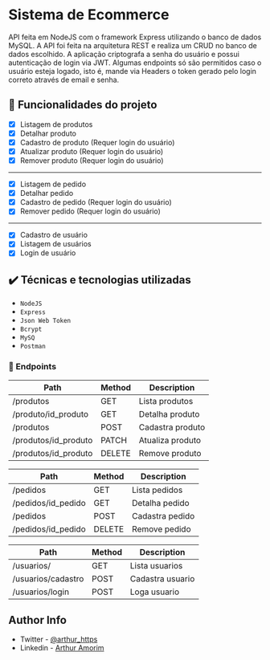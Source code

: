 # Sistema de Ecommerce
API feita em NodeJS com o framework Express utilizando o banco de dados MySQL. 
A API foi feita na arquitetura REST e realiza um CRUD no banco de dados escolhido.
A aplicação criptografa a senha do usuário e possui autenticação de login via JWT. 
Algumas endpoints só são permitidos caso o usuário esteja logado, isto é, mande via Headers o token gerado pelo login correto através de email e senha.

## 🔨 Funcionalidades do projeto

 - [x] Listagem de produtos 
 - [x] Detalhar produto
 - [x] Cadastro de produto (Requer login do usuário)
 - [x] Atualizar produto (Requer login do usuário)
 - [x] Remover produto (Requer login do usuário)
------------------------------------------------------------------
 - [x] Listagem de pedido
 - [x] Detalhar pedido 
 - [x] Cadastro de pedido (Requer login do usuário)
 - [x] Remover pedido (Requer login do usuário)
------------------------------------------------------------------
 - [x] Cadastro de usuário
 - [x] Listagem de usuários
 - [x] Login de usuário

## ✔️ Técnicas e tecnologias utilizadas

 - ``NodeJS``
 - ``Express``
 - ``Json Web Token``
 - ``Bcrypt``
 - ``MySQ``
 - ``Postman``
 
 ### 🎯 Endpoints

 Path | Method | Description
 ---|---|---
 /produtos           | GET    | Lista produtos
 /produto/id_produto         | GET    | Detalha produto
 /produtos           | POST   | Cadastra produto
 /produtos/id_produto         | PATCH    | Atualiza produto
 /produtos/id_produto        | DELETE | Remove produto

 Path | Method | Description
 ---|---|---
 /pedidos            | GET    | Lista pedidos
 /pedidos/id_pedido     | GET    | Detalha pedido
 /pedidos            | POST   | Cadastra pedido
 /pedidos/id_pedido        | DELETE | Remove pedido
 
 Path | Method | Description
 ---|---|---
 /usuarios/        | GET    | Lista usuarios
 /usuarios/cadastro  | POST    | Cadastra usuario
 /usuarios/login  | POST    | Loga usuario
 
 
 ## Author Info

- Twitter - [@arthur_https](https://twitter.com/http_ruhtar)
- Linkedin - [Arthur Amorim](https://www.linkedin.com/in/arthur-amorim-bs/)
